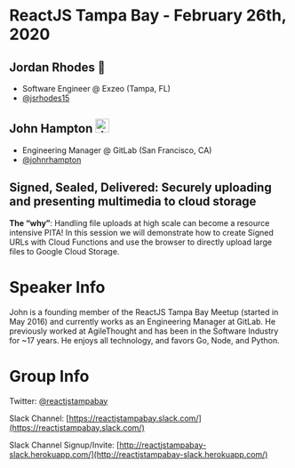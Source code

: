 # **ReactJS Tampa Bay - February 26th, 2020**

## Jordan Rhodes 🍑

- Software Engineer @ Exzeo (Tampa, FL)
- [@jsrhodes15](https://twitter.com/jsrhodes15)

## John Hampton <img src="https://emoji.slack-edge.com/T02592416/hipster-tanuki/94529b8ed5f5dd4a.png" alt="drawing" width="25"/>

- Engineering Manager @ GitLab (San Francisco, CA)
- [@johnrhampton](https://twitter.com/johnrhampton)

## Signed, Sealed, Delivered: Securely uploading and presenting multimedia to cloud storage

**The “why”**: Handling file uploads at high scale can become a resource intensive PITA!
In this session we will demonstrate how to create Signed URLs with Cloud Functions and use the browser to directly upload large files to Google Cloud Storage.

# Speaker Info

John is a founding member of the ReactJS Tampa Bay Meetup (started in May 2016) and currently works as an Engineering Manager at GitLab. He previously worked at
AgileThought and has been in the Software Industry for ~17 years. He enjoys all technology, and favors Go, Node, and Python.

# Group Info

Twitter: [@reactjstampabay](https://twitter.com/reactjstampabay)

Slack Channel: [https://reactjstampabay.slack.com/](https://reactjstampabay.slack.com/)

Slack Channel Signup/Invite: [http://reactjstampabay-slack.herokuapp.com/](http://reactjstampabay-slack.herokuapp.com/)
